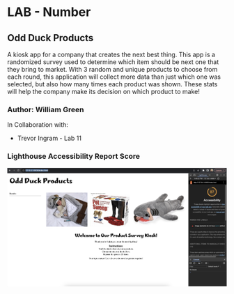 # LAB - Number

## Odd Duck Products

A kiosk app for a company that creates the next best thing. This app is a randomized survey used to determine which item should be next one that they bring to market. With 3 random and unique products to choose from each round, this application will collect more data than just which one was selected, but also how many times each product was shown. These stats will help the company make its decision on which product to make!

### Author: William Green

In Collaboration with:

* Trevor Ingram - Lab 11

### Lighthouse Accessibility Report Score
![lighthouse rating](img/lighthouse/Screenshot%202023-11-15%20at%209.07.01%20PM.png)